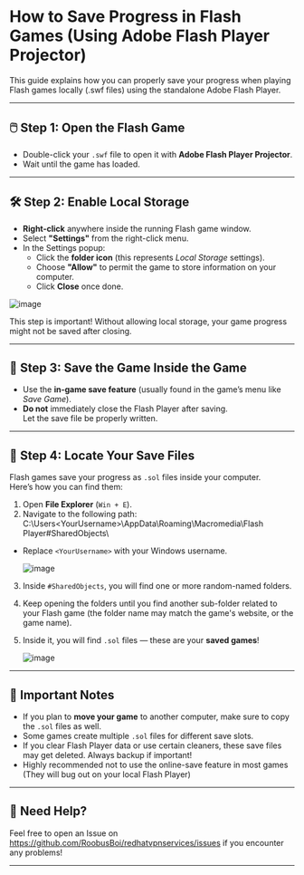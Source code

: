 # How to Save Progress in Flash Games (Using Adobe Flash Player Projector)

This guide explains how you can properly save your progress when playing Flash games locally (.swf files) using the standalone Adobe Flash Player.

---

## 🖱️ Step 1: Open the Flash Game

- Double-click your `.swf` file to open it with **Adobe Flash Player Projector**.
- Wait until the game has loaded.

---

## 🛠️ Step 2: Enable Local Storage

- **Right-click** anywhere inside the running Flash game window.
- Select **"Settings"** from the right-click menu.
- In the Settings popup:
  - Click the **folder icon** (this represents *Local Storage* settings).
  - Choose **"Allow"** to permit the game to store information on your computer.
  - Click **Close** once done.
    
![image](https://github.com/user-attachments/assets/0bcce3d5-494e-4b6a-8505-ea2cbdceff38)

This step is important! Without allowing local storage, your game progress might not be saved after closing.

---

## 💾 Step 3: Save the Game Inside the Game

- Use the **in-game save feature** (usually found in the game’s menu like *Save Game*).
- **Do not** immediately close the Flash Player after saving.  
  Let the save file be properly written.

---

## 📂 Step 4: Locate Your Save Files

Flash games save your progress as `.sol` files inside your computer.  
Here’s how you can find them:

1. Open **File Explorer** (`Win + E`).
2. Navigate to the following path:
   C:\Users\<YourUsername>\AppData\Roaming\Macromedia\Flash Player\#SharedObjects\
- Replace `<YourUsername>` with your Windows username.
  
  ![image](https://github.com/user-attachments/assets/ce965fe6-6607-48b6-8cac-d0cb567200ff)

3. Inside `#SharedObjects`, you will find one or more random-named folders.
4. Keep opening the folders until you find another sub-folder related to your Flash game (the folder name may match the game's website, or the game name).
5. Inside it, you will find `.sol` files — these are your **saved games**!
   
   ![image](https://github.com/user-attachments/assets/a1ace1f0-1f18-41da-a17b-94394b5f91ae)

  

---

## 📌 Important Notes

- If you plan to **move your game** to another computer, make sure to copy the `.sol` files as well.
- Some games create multiple `.sol` files for different save slots.
- If you clear Flash Player data or use certain cleaners, these save files may get deleted. Always backup if important!
- Highly recommended not to use the online-save feature in most games (They will bug out on your local Flash Player)

---

## 📣 Need Help?

Feel free to open an Issue on https://github.com/RoobusBoi/redhatvpnservices/issues if you encounter any problems!

---

